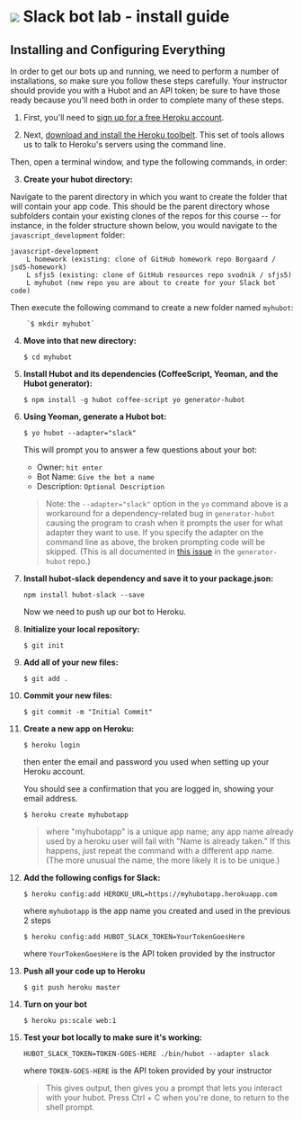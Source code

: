# ![](https://ga-dash.s3.amazonaws.com/production/assets/logo-9f88ae6c9c3871690e33280fcf557f33.png) Slack bot lab - install guide

## Installing and Configuring Everything

In order to get our bots up and running, we need to perform a number of installations, so make sure you follow these steps carefully. 
Your instructor should provide you with a Hubot and an API token; be sure to have those ready because you'll need both in order to complete many of these steps.

1. First, you'll need to [sign up for a free Heroku account](http://heroku.com).

1. Next, [download and install the Heroku toolbelt](https://toolbelt.heroku.com/). This set of tools allows us to talk to Heroku's servers using the command line.

Then, open a terminal window, and type the following commands, in order:

3. **Create your hubot directory:**

Navigate to the parent directory in which you want to create the folder that will contain your app code. This should be the parent directory whose subfolders contain your existing clones of the repos for this course -- for instance, in the folder structure shown below, you would navigate to the `javascript_development` folder:

```
javascript-development
    L homework (existing: clone of GitHub homework repo Borgaard / jsd5-homework)
    L sfjs5 (existing: clone of GitHub resources repo svodnik / sfjs5)
    L myhubot (new repo you are about to create for your Slack bot code) 
```

Then execute the following command to create a new folder named `myhubot`:

        `$ mkdir myhubot`

4. **Move into that new directory:**

    `$ cd myhubot`

1. **Install Hubot and its dependencies (CoffeeScript, Yeoman, and the Hubot generator):**

    `$ npm install -g hubot coffee-script yo generator-hubot`

1. **Using Yeoman, generate a Hubot bot:**

    `$ yo hubot --adapter="slack"`

    This will prompt you to answer a few questions about your bot:

    * Owner: `hit enter`
    * Bot Name: `Give the bot a name`
    * Description: `Optional Description`

    >Note: the `--adapter="slack"` option in the `yo` command above is a workaround for a dependency-related bug in `generator-hubot` causing the program to crash when it prompts the user for what adapter they want to use. If you specify the adapter on the command line as above, the broken prompting code will be skipped. (This is all documented in [this issue](https://github.com/github/generator-hubot/issues/64) in the `generator-hubot` repo.)

1. **Install hubot-slack dependency and save it to your package.json:**

    `npm install hubot-slack --save`

    Now we need to push up our bot to Heroku.

1. **Initialize your local repository:**

    `$ git init`

1. **Add all of your new files:**

    `$ git add .`

1. **Commit your new files:**

    `$ git commit -m "Initial Commit"`

1. **Create a new app on Heroku:**

    `$ heroku login`

    then enter the email and password you used when setting up your Heroku account.

    You should see a confirmation that you are logged in, showing your email address.

    `$ heroku create myhubotapp`

    > where "myhubotapp" is a unique app name; any app name already used by a heroku user will fail with "Name is already taken." 
    If this happens, just repeat the command with a different app name. (The more unusual the name, the more likely it is to be unique.)

<!--
 **Connect your local repo to heroku**

 `$ git remote add heroku https://git.heroku.com/myhubotapp`

 where `myhubotapp` is the unique app name you created in the previous command.

 > Note: If you get an error message saying this is already done, that's fine -- just move on to the next step.
 -->

12. **Add the following configs for Slack:**

    `$ heroku config:add HEROKU_URL=https://myhubotapp.herokuapp.com`

    where `myhubotapp` is the app name you created and used in the previous 2 steps

    `$ heroku config:add HUBOT_SLACK_TOKEN=YourTokenGoesHere`

    where `YourTokenGoesHere` is the API token provided by the instructor

1. **Push all your code up to Heroku**

    `$ git push heroku master`

1. **Turn on your bot**

    `$ heroku ps:scale web:1`

1. **Test your bot locally to make sure it's working:**

    `HUBOT_SLACK_TOKEN=TOKEN-GOES-HERE ./bin/hubot --adapter slack`

    where `TOKEN-GOES-HERE` is the API token provided by your instructor

    > This gives output, then gives you a prompt that lets you interact with your hubot. Press Ctrl + C when you're done, to return to the shell prompt.
